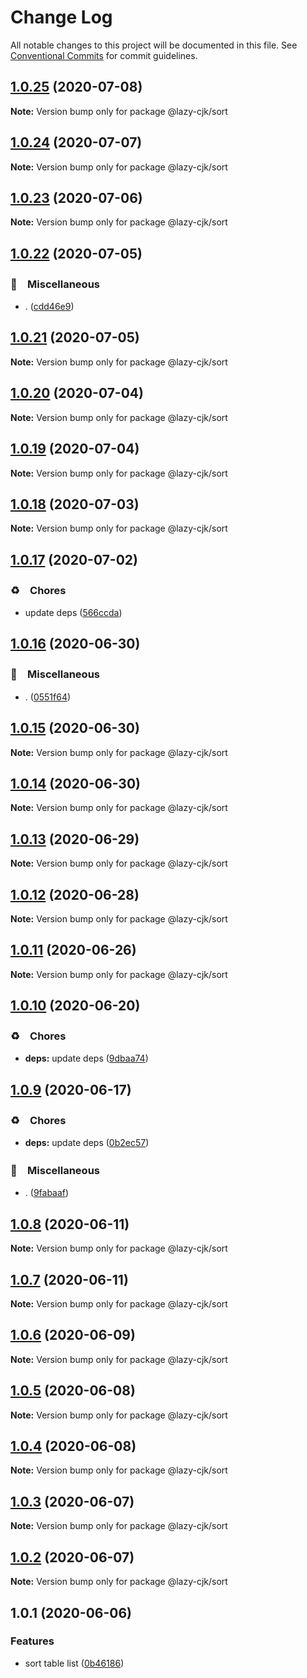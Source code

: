 # Change Log

All notable changes to this project will be documented in this file.
See [Conventional Commits](https://conventionalcommits.org) for commit guidelines.

## [1.0.25](https://github.com/bluelovers/ws-regexp/compare/@lazy-cjk/sort@1.0.24...@lazy-cjk/sort@1.0.25) (2020-07-08)

**Note:** Version bump only for package @lazy-cjk/sort





## [1.0.24](https://github.com/bluelovers/ws-regexp/compare/@lazy-cjk/sort@1.0.23...@lazy-cjk/sort@1.0.24) (2020-07-07)

**Note:** Version bump only for package @lazy-cjk/sort





## [1.0.23](https://github.com/bluelovers/ws-regexp/compare/@lazy-cjk/sort@1.0.22...@lazy-cjk/sort@1.0.23) (2020-07-06)

**Note:** Version bump only for package @lazy-cjk/sort





## [1.0.22](https://github.com/bluelovers/ws-regexp/compare/@lazy-cjk/sort@1.0.21...@lazy-cjk/sort@1.0.22) (2020-07-05)


### 🔖　Miscellaneous

* . ([cdd46e9](https://github.com/bluelovers/ws-regexp/commit/cdd46e9c06c49e19a6912962aef6be1716056cc0))





## [1.0.21](https://github.com/bluelovers/ws-regexp/compare/@lazy-cjk/sort@1.0.20...@lazy-cjk/sort@1.0.21) (2020-07-05)

**Note:** Version bump only for package @lazy-cjk/sort





## [1.0.20](https://github.com/bluelovers/ws-regexp/compare/@lazy-cjk/sort@1.0.19...@lazy-cjk/sort@1.0.20) (2020-07-04)

**Note:** Version bump only for package @lazy-cjk/sort





## [1.0.19](https://github.com/bluelovers/ws-regexp/compare/@lazy-cjk/sort@1.0.18...@lazy-cjk/sort@1.0.19) (2020-07-04)

**Note:** Version bump only for package @lazy-cjk/sort





## [1.0.18](https://github.com/bluelovers/ws-regexp/compare/@lazy-cjk/sort@1.0.17...@lazy-cjk/sort@1.0.18) (2020-07-03)

**Note:** Version bump only for package @lazy-cjk/sort





## [1.0.17](https://github.com/bluelovers/ws-regexp/compare/@lazy-cjk/sort@1.0.16...@lazy-cjk/sort@1.0.17) (2020-07-02)


### ♻️　Chores

* update deps ([566ccda](https://github.com/bluelovers/ws-regexp/commit/566ccdaeb828cbaf6c53f8a4d926e97c857bd6bb))





## [1.0.16](https://github.com/bluelovers/ws-regexp/compare/@lazy-cjk/sort@1.0.15...@lazy-cjk/sort@1.0.16) (2020-06-30)


### 🔖　Miscellaneous

* . ([0551f64](https://github.com/bluelovers/ws-regexp/commit/0551f64ad78a7c512f503f2c11ab5e0973af7a1f))





## [1.0.15](https://github.com/bluelovers/ws-regexp/compare/@lazy-cjk/sort@1.0.14...@lazy-cjk/sort@1.0.15) (2020-06-30)

**Note:** Version bump only for package @lazy-cjk/sort





## [1.0.14](https://github.com/bluelovers/ws-regexp/compare/@lazy-cjk/sort@1.0.13...@lazy-cjk/sort@1.0.14) (2020-06-30)

**Note:** Version bump only for package @lazy-cjk/sort





## [1.0.13](https://github.com/bluelovers/ws-regexp/compare/@lazy-cjk/sort@1.0.12...@lazy-cjk/sort@1.0.13) (2020-06-29)

**Note:** Version bump only for package @lazy-cjk/sort





## [1.0.12](https://github.com/bluelovers/ws-regexp/compare/@lazy-cjk/sort@1.0.11...@lazy-cjk/sort@1.0.12) (2020-06-28)

**Note:** Version bump only for package @lazy-cjk/sort





## [1.0.11](https://github.com/bluelovers/ws-regexp/compare/@lazy-cjk/sort@1.0.10...@lazy-cjk/sort@1.0.11) (2020-06-26)

**Note:** Version bump only for package @lazy-cjk/sort





## [1.0.10](https://github.com/bluelovers/ws-regexp/compare/@lazy-cjk/sort@1.0.9...@lazy-cjk/sort@1.0.10) (2020-06-20)


### ♻️　Chores

* **deps:** update deps ([9dbaa74](https://github.com/bluelovers/ws-regexp/commit/9dbaa74bed5efd27fc705547b91efc893991b492))





## [1.0.9](https://github.com/bluelovers/ws-regexp/compare/@lazy-cjk/sort@1.0.8...@lazy-cjk/sort@1.0.9) (2020-06-17)


### ♻️　Chores

* **deps:** update deps ([0b2ec57](https://github.com/bluelovers/ws-regexp/commit/0b2ec5783f4514928be8e090e2cad5a30f9ff50b))


### 🔖　Miscellaneous

* . ([9fabaaf](https://github.com/bluelovers/ws-regexp/commit/9fabaafb0fe169844fc443c040966c28271a0f99))





## [1.0.8](https://github.com/bluelovers/ws-regexp/compare/@lazy-cjk/sort@1.0.7...@lazy-cjk/sort@1.0.8) (2020-06-11)

**Note:** Version bump only for package @lazy-cjk/sort





## [1.0.7](https://github.com/bluelovers/ws-regexp/compare/@lazy-cjk/sort@1.0.6...@lazy-cjk/sort@1.0.7) (2020-06-11)

**Note:** Version bump only for package @lazy-cjk/sort





## [1.0.6](https://github.com/bluelovers/ws-regexp/compare/@lazy-cjk/sort@1.0.5...@lazy-cjk/sort@1.0.6) (2020-06-09)

**Note:** Version bump only for package @lazy-cjk/sort





## [1.0.5](https://github.com/bluelovers/ws-regexp/compare/@lazy-cjk/sort@1.0.4...@lazy-cjk/sort@1.0.5) (2020-06-08)

**Note:** Version bump only for package @lazy-cjk/sort





## [1.0.4](https://github.com/bluelovers/ws-regexp/compare/@lazy-cjk/sort@1.0.3...@lazy-cjk/sort@1.0.4) (2020-06-08)

**Note:** Version bump only for package @lazy-cjk/sort





## [1.0.3](https://github.com/bluelovers/ws-regexp/compare/@lazy-cjk/sort@1.0.2...@lazy-cjk/sort@1.0.3) (2020-06-07)

**Note:** Version bump only for package @lazy-cjk/sort





## [1.0.2](https://github.com/bluelovers/ws-regexp/compare/@lazy-cjk/sort@1.0.1...@lazy-cjk/sort@1.0.2) (2020-06-07)

**Note:** Version bump only for package @lazy-cjk/sort





## 1.0.1 (2020-06-06)


### Features

* sort table list ([0b46186](https://github.com/bluelovers/ws-regexp/commit/0b4618615e62430ec7a433abe3dc61c69c792686))
